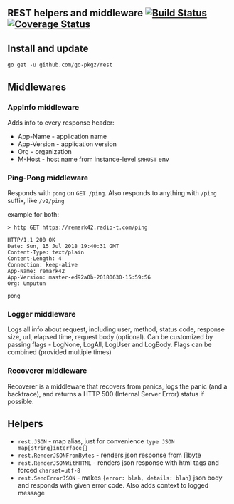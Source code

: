 ## REST helpers and middleware [![Build Status](https://travis-ci.org/go-pkgz/rest.svg?branch=master)](https://travis-ci.org/go-pkgz/rest) [![Coverage Status](https://coveralls.io/repos/github/go-pkgz/rest/badge.svg?branch=master)](https://coveralls.io/github/go-pkgz/rest?branch=master)

## Install and update

`go get -u github.com/go-pkgz/rest`

## Middlewares 

### AppInfo middleware

Adds info to every response header:
- App-Name - application name
- App-Version - application version
- Org - organization
- M-Host - host name from instance-level `$MHOST` env

### Ping-Pong middleware

Responds with `pong` on `GET /ping`. Also responds to anything with `/ping` suffix, like `/v2/ping` 

example for both:

```
> http GET https://remark42.radio-t.com/ping

HTTP/1.1 200 OK
Date: Sun, 15 Jul 2018 19:40:31 GMT
Content-Type: text/plain
Content-Length: 4
Connection: keep-alive
App-Name: remark42
App-Version: master-ed92a0b-20180630-15:59:56
Org: Umputun

pong
```

### Logger middleware

Logs all info about request, including user, method, status code, response size, url, elapsed time, request body (optional).
Can be customized by passing flags - LogNone, LogAll, LogUser and LogBody. Flags can be combined (provided multiple times)

### Recoverer middleware

Recoverer is a middleware that recovers from panics, logs the panic (and a backtrace), 
and returns a HTTP 500 (Internal Server Error) status if possible.

## Helpers

- `rest.JSON` - map alias, just for convenience `type JSON map[string]interface{}`
- `rest.RenderJSONFromBytes` - renders json response from []byte
- `rest.RenderJSONWithHTML` -  renders json response with html tags and forced `charset=utf-8`
- `rest.SendErrorJSON` - makes `{error: blah, details: blah}` json body and responds with given error code. Also adds context to logged message

